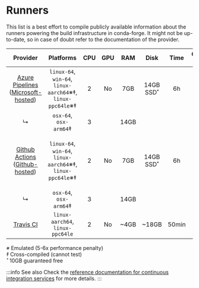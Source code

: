 # Runners

This list is a best effort to compile publicly available information about the runners powering the build infrastructure in conda-forge.
It might not be up-to-date, so in case of doubt refer to the documentation of the provider.

|                         Provider                          |                         Platforms                          | CPU | GPU | RAM  |   Disk    | Time  | Concurrent jobs |                    Notes                     |
| :-------------------------------------------------------: | :--------------------------------------------------------: | :-: | :-: | :--: | :-------: | :---: | :-------------: | :------------------------------------------: |
| [Azure Pipelines][azure] ([Microsoft-hosted][ms-hosted])  | `linux-64`, `win-64`, `linux-aarch64`※‡, `linux-ppc64le`※‡ |  2  | No  | 7GB  | 14GB SSD˟ |  6h   |       100       |          [More details][ms-hosted]           |
|                             ↳                             |                   `osx-64`, `osx-arm64`‡                   |  3  |     | 14GB |           |       |                 |
| [Github Actions][gh-actions] ([Github-hosted][gh-hosted]) | `linux-64`, `win-64`, `linux-aarch64`※‡, `linux-ppc64le`※‡ |  2  | No  | 7GB  | 14GB SSD˟ |  6h   |       100       | Reserved for internal conda-forge usage only |
|                             ↳                             |                   `osx-64`, `osx-arm64`‡                   |  3  |     | 14GB |           |       |                 |
|                    [Travis CI][travis]                    |              `linux-aarch64`, `linux-ppc64le`              |  2  | No  | ~4GB |   ~18GB   | 50min |        ?        |

_※_ Emulated (5-6x performance penalty) <br />
_‡_ Cross-compiled (cannot test) <br />
_˟_ 10GB guaranteed free <br/>

:::info See also
Check the [reference documentation for continuous integration services](./infrastructure/services.md#continuous-integration) for more details.
:::

[azure]: https://azure.microsoft.com/en-us/products/devops/pipelines/
[gh-actions]: https://github.com/features/actions
[ms-hosted]: https://learn.microsoft.com/en-us/azure/devops/pipelines/agents/hosted?view=azure-devops&tabs=yaml
[gh-hosted]: https://docs.github.com/en/actions/using-github-hosted-runners/about-github-hosted-runners#supported-runners-and-hardware-resources
[travis]: https://travis-ci.com/
